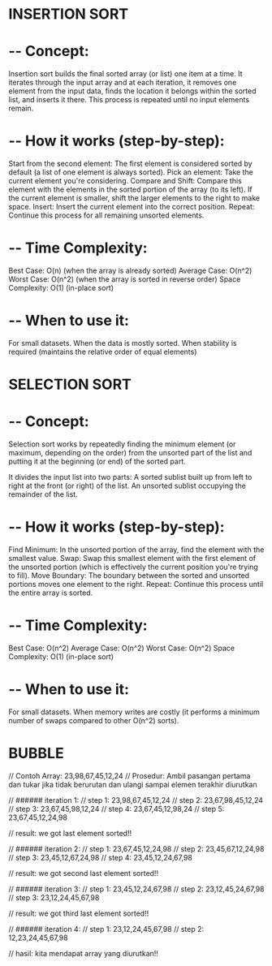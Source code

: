 # INSERTION SORT
# -- Concept: 
Insertion sort builds the final sorted array (or list) one item at a time. It iterates through the input array and at each iteration, it removes one element from the input data, finds the location it belongs within the sorted list, and inserts it there. This process is repeated until no input elements remain.

# -- How it works (step-by-step):
Start from the second element: The first element is considered sorted by default (a list of one element is always sorted).
Pick an element: Take the current element you're considering.
Compare and Shift: Compare this element with the elements in the sorted portion of the array (to its left). If the current element is smaller, shift the larger elements to the right to make space.
Insert: Insert the current element into the correct position.
Repeat: Continue this process for all remaining unsorted elements.

# -- Time Complexity:
Best Case: O(n) (when the array is already sorted)
Average Case: O(n^2)
Worst Case: O(n^2) (when the array is sorted in reverse order)
Space Complexity: O(1) (in-place sort)

# -- When to use it:
For small datasets.
When the data is mostly sorted.
When stability is required (maintains the relative order of equal elements)

# SELECTION SORT
# -- Concept: 
Selection sort works by repeatedly finding the minimum element (or maximum, depending on the order) from the unsorted part of the list and putting it at the beginning (or end) of the sorted part.

It divides the input list into two parts:
A sorted sublist built up from left to right at the front (or right) of the list.
An unsorted sublist occupying the remainder of the list.

# -- How it works (step-by-step):
Find Minimum: In the unsorted portion of the array, find the element with the smallest value.
Swap: Swap this smallest element with the first element of the unsorted portion (which is effectively the current position you're trying to fill).
Move Boundary: The boundary between the sorted and unsorted portions moves one element to the right.
Repeat: Continue this process until the entire array is sorted.

# -- Time Complexity:
Best Case: O(n^2)
Average Case: O(n^2)
Worst Case: O(n^2)
Space Complexity: O(1) (in-place sort)

# -- When to use it:
For small datasets.
When memory writes are costly (it performs a minimum number of swaps compared to other O(n^2) sorts).

# BUBBLE
// Contoh Array: 23,98,67,45,12,24
// Prosedur: Ambil pasangan pertama dan tukar jika tidak berurutan dan ulangi sampai elemen terakhir diurutkan

// ###### iteration 1:
// step 1: 23,98,67,45,12,24
// step 2: 23,67,98,45,12,24
// step 3: 23,67,45,98,12,24
// step 4: 23,67,45,12,98,24
// step 5: 23,67,45,12,24,98

// result: we got last element sorted!!

// ###### iteration 2:
// step 1: 23,67,45,12,24,98
// step 2: 23,45,67,12,24,98
// step 3: 23,45,12,67,24,98
// step 4: 23,45,12,24,67,98

// result: we got second last element sorted!!

// ###### iteration 3:
// step 1: 23,45,12,24,67,98
// step 2: 23,12,45,24,67,98
// step 3: 23,12,24,45,67,98

// result: we got third last element sorted!!

// ###### iteration 4:
// step 1: 23,12,24,45,67,98
// step 2: 12,23,24,45,67,98

// hasil: kita mendapat array yang diurutkan!!